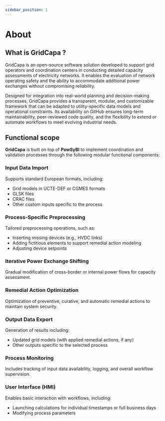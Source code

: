 ```yaml
---
sidebar_position: 1
---
```

# About
## What is GridCapa ?
GridCapa is an open-source software solution developed to support grid operators and coordination centers in conducting detailed capacity assessments of electricity networks. It enables the evaluation of network operating safety and the ability to accommodate additional power exchanges without compromising reliability.

Designed for integration into real-world planning and decision-making processes, GridCapa provides a transparent, modular, and customizable framework that can be adapted to utility-specific data models and operational constraints. Its availability on GitHub ensures long-term maintainability, peer-reviewed code quality, and the flexibility to extend or automate workflows to meet evolving industrial needs.

## Functional scope

**GridCapa** is built on top of **PowSyBl** to implement coordination and validation processes through the following modular functional components:

### Input Data Import

Supports standard European formats, including:

- Grid models in UCTE-DEF or CGMES formats
- GLSK files
- CRAC files
- Other custom inputs specific to the process

### Process-Specific Preprocessing

Tailored preprocessing operations, such as:

- Inserting missing devices (e.g., HVDC links)
- Adding fictitious elements to support remedial action modeling
- Adjusting device setpoints

### Iterative Power Exchange Shifting

Gradual modification of cross-border or internal power flows for capacity assessment.

### Remedial Action Optimization

Optimization of preventive, curative, and automatic remedial actions to maintain system security.

### Output Data Export

Generation of results including:

- Updated grid models (with applied remedial actions, if any)
- Other outputs specific to the selected process

### Process Monitoring

Includes tracking of input data availability, logging, and overall workflow supervision.

### User Interface (HMI)

Enables basic interaction with workflows, including:

- Launching calculations for individual timestamps or full business days
- Modifying process parameters